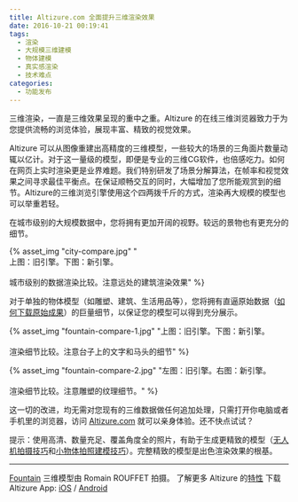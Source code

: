 ```yaml
---
title: Altizure.com 全面提升三维渲染效果
date: 2016-10-21 00:19:41
tags:
  - 渲染
  - 大规模三维建模
  - 物体建模
  - 真实感渲染
  - 技术难点
categories:
  - 功能发布
---
```


三维渲染，一直是三维效果呈现的重中之重。Altizure 的在线三维浏览器致力于为您提供流畅的浏览体验，展现丰富、精致的视觉效果。

Altizure 可以从图像重建出高精度的三维模型，一些较大的场景的三角面片数量动辄以亿计。对于这一量级的模型，即便是专业的三维CG软件，也倍感吃力。如何在网页上实时渲染更是业界难题。我们特别研发了场景分解算法，在帧率和视觉效果之间寻求最佳平衡点。在保证顺畅交互的同时，大幅增加了您所能观赏到的细节。Altizure的三维浏览引擎使用这个四两拨千斤的方式，渲染再大规模的模型也可以举重若轻。

在城市级别的大规模数据中，您将拥有更加开阔的视野。较远的景物也有更充分的细节。

{% asset_img "city-compare.jpg" "<br>上图：旧引擎。下图：新引擎。<br><br>城市级别的数据渲染比较。注意远处的建筑渲染效果" %}

对于单独的物体模型（如雕塑、建筑、生活用品等），您将拥有直逼原始数据（[如何下载原始成果](https://www.altizure.com/support/articles/download_assets?lang=zh-cn)）的巨量细节，以保证您的模型可以得到充分展示。

<!-- more -->

{% asset_img "fountain-compare-1.jpg" "上图：旧引擎。下图：新引擎。<br><br>渲染细节比较。注意台子上的文字和马头的细节" %}

{% asset_img "fountain-compare-2.jpg" "左图：旧引擎。右图：新引擎。<br><br>渲染细节比较。注意雕塑的纹理细节。" %}

这一切的改进，均无需对您现有的三维数据做任何追加处理，只需打开你电脑或者手机里的浏览器，访问 [Altizure.com](https://www.altizure.com/explore) 就可以亲身体验。还不快点试试？

提示：使用高清、数量充足、覆盖角度全的照片，有助于生成更精致的模型（[无人机拍摄技巧](https://www.altizure.com/support/articles/tutorial_capture?lang=zh-cn)和[小物体拍照建模技巧](https://www.altizure.com/support/articles/faq_non_drone_photo?lang=zh-cn)）。完整精致的模型是出色渲染效果的根基。

***

[Fountain](https://www.altizure.com/project/57f91efde73f6760f10ec194/model) 三维模型由 Romain ROUFFET 拍摄。
了解更多 Altizure 的[特性](https://www.altizure.com/features)
下载 Altizure App: [iOS](https://itunes.apple.com/us/app/altizure/id1018791616) / [Android](http://www.wandoujia.com/apps/com.everest.altizure)
